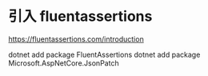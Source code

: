 # 引入 fluentassertions

https://fluentassertions.com/introduction

dotnet add package FluentAssertions
dotnet add package Microsoft.AspNetCore.JsonPatch
